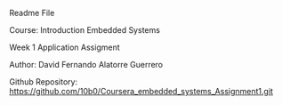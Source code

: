 
Readme File

Course: Introduction Embedded Systems

Week 1 Application Assigment

Author: David Fernando Alatorre Guerrero

Github Repository: https://github.com/10b0/Coursera_embedded_systems_Assignment1.git




